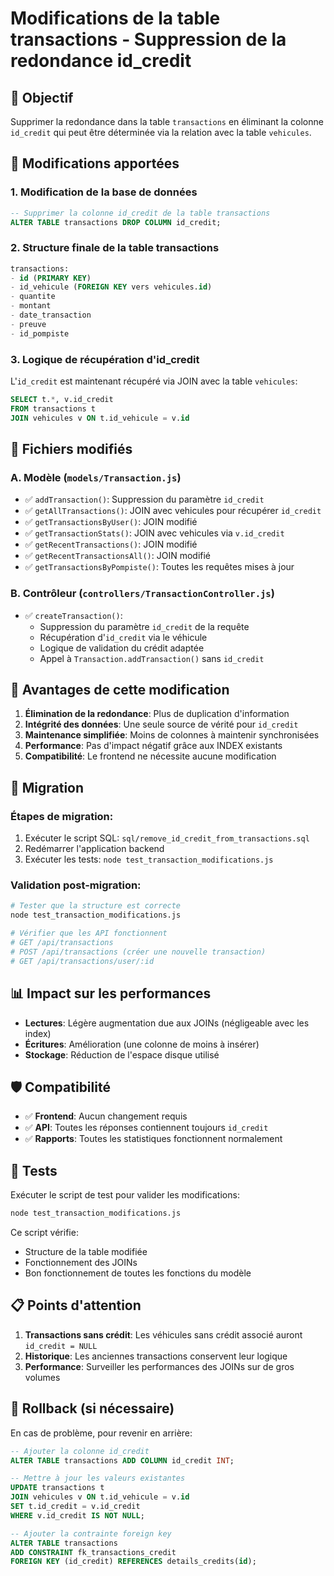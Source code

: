 # Modifications de la table transactions - Suppression de la redondance id_credit

## 🎯 Objectif
Supprimer la redondance dans la table `transactions` en éliminant la colonne `id_credit` qui peut être déterminée via la relation avec la table `vehicules`.

## 🔄 Modifications apportées

### 1. Modification de la base de données
```sql
-- Supprimer la colonne id_credit de la table transactions
ALTER TABLE transactions DROP COLUMN id_credit;
```

### 2. Structure finale de la table transactions
```sql
transactions:
- id (PRIMARY KEY)
- id_vehicule (FOREIGN KEY vers vehicules.id)
- quantite
- montant
- date_transaction
- preuve
- id_pompiste
```

### 3. Logique de récupération d'id_credit
L'`id_credit` est maintenant récupéré via JOIN avec la table `vehicules`:
```sql
SELECT t.*, v.id_credit 
FROM transactions t 
JOIN vehicules v ON t.id_vehicule = v.id
```

## 📝 Fichiers modifiés

### A. Modèle (`models/Transaction.js`)
- ✅ `addTransaction()`: Suppression du paramètre `id_credit`
- ✅ `getAllTransactions()`: JOIN avec vehicules pour récupérer `id_credit`
- ✅ `getTransactionsByUser()`: JOIN modifié
- ✅ `getTransactionStats()`: JOIN avec vehicules via `v.id_credit`
- ✅ `getRecentTransactions()`: JOIN modifié
- ✅ `getRecentTransactionsAll()`: JOIN modifié
- ✅ `getTransactionsByPompiste()`: Toutes les requêtes mises à jour

### B. Contrôleur (`controllers/TransactionController.js`)
- ✅ `createTransaction()`: 
  - Suppression du paramètre `id_credit` de la requête
  - Récupération d'`id_credit` via le véhicule
  - Logique de validation du crédit adaptée
  - Appel à `Transaction.addTransaction()` sans `id_credit`

## 🚀 Avantages de cette modification

1. **Élimination de la redondance**: Plus de duplication d'information
2. **Intégrité des données**: Une seule source de vérité pour `id_credit`
3. **Maintenance simplifiée**: Moins de colonnes à maintenir synchronisées
4. **Performance**: Pas d'impact négatif grâce aux INDEX existants
5. **Compatibilité**: Le frontend ne nécessite aucune modification

## 🔧 Migration

### Étapes de migration:
1. Exécuter le script SQL: `sql/remove_id_credit_from_transactions.sql`
2. Redémarrer l'application backend
3. Exécuter les tests: `node test_transaction_modifications.js`

### Validation post-migration:
```bash
# Tester que la structure est correcte
node test_transaction_modifications.js

# Vérifier que les API fonctionnent
# GET /api/transactions
# POST /api/transactions (créer une nouvelle transaction)
# GET /api/transactions/user/:id
```

## 📊 Impact sur les performances

- **Lectures**: Légère augmentation due aux JOINs (négligeable avec les index)
- **Écritures**: Amélioration (une colonne de moins à insérer)
- **Stockage**: Réduction de l'espace disque utilisé

## 🛡️ Compatibilité

- ✅ **Frontend**: Aucun changement requis
- ✅ **API**: Toutes les réponses contiennent toujours `id_credit`
- ✅ **Rapports**: Toutes les statistiques fonctionnent normalement

## 🧪 Tests

Exécuter le script de test pour valider les modifications:
```bash
node test_transaction_modifications.js
```

Ce script vérifie:
- Structure de la table modifiée
- Fonctionnement des JOINs
- Bon fonctionnement de toutes les fonctions du modèle

## 📋 Points d'attention

1. **Transactions sans crédit**: Les véhicules sans crédit associé auront `id_credit = NULL`
2. **Historique**: Les anciennes transactions conservent leur logique
3. **Performance**: Surveiller les performances des JOINs sur de gros volumes

## 🔄 Rollback (si nécessaire)

En cas de problème, pour revenir en arrière:
```sql
-- Ajouter la colonne id_credit
ALTER TABLE transactions ADD COLUMN id_credit INT;

-- Mettre à jour les valeurs existantes
UPDATE transactions t 
JOIN vehicules v ON t.id_vehicule = v.id 
SET t.id_credit = v.id_credit 
WHERE v.id_credit IS NOT NULL;

-- Ajouter la contrainte foreign key
ALTER TABLE transactions 
ADD CONSTRAINT fk_transactions_credit 
FOREIGN KEY (id_credit) REFERENCES details_credits(id);
```
